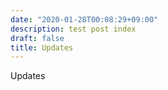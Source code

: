 ```yaml
---
date: "2020-01-28T00:08:29+09:00"
description: test post index
draft: false
title: Updates
---
```


Updates